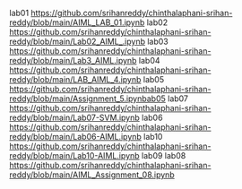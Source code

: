 lab01 https://github.com/srihanreddy/chinthalaphani-srihan-reddy/blob/main/AIML_LAB_01.ipynb
lab02 https://github.com/srihanreddy/chinthalaphani-srihan-reddy/blob/main/Lab02_AIML_.ipynb
lab03 https://github.com/srihanreddy/chinthalaphani-srihan-reddy/blob/main/Lab3_AIML.ipynb
lab04 https://github.com/srihanreddy/chinthalaphani-srihan-reddy/blob/main/LAB_AIML_4.ipynb
lab05 https://github.com/srihanreddy/chinthalaphani-srihan-reddy/blob/main/Assignment_5.ipynbab05
lab07 https://github.com/srihanreddy/chinthalaphani-srihan-reddy/blob/main/Lab07-SVM.ipynb
lab06 https://github.com/srihanreddy/chinthalaphani-srihan-reddy/blob/main/Lab06-AIML.ipynb
lab10 https://github.com/srihanreddy/chinthalaphani-srihan-reddy/blob/main/Lab10-AIML.ipynb
lab09
lab08 https://github.com/srihanreddy/chinthalaphani-srihan-reddy/blob/main/AIML_Assignment_08.ipynb
